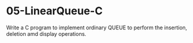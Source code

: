 # 05-LinearQueue-C
Write a C program to implement ordinary QUEUE to perform the insertion, deletion amd display operations.

